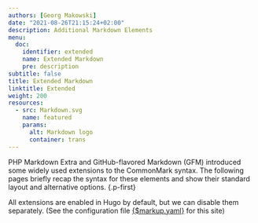 ```yaml
---
authors: [Georg Makowski]
date: "2021-08-26T21:15:24+02:00"
description: Additional Markdown Elements
menu:
  doc:
    identifier: extended
    name: Extended Markdown
    pre: description
subtitle: false
title: Extended Markdown
linktitle: Extended
weight: 200
resources:
  - src: Markdown.svg
    name: featured
    params:
      alt: Markdown logo
      container: trans
---
```


PHP Markdown Extra and GitHub-flavored Markdown (GFM) introduced some widely used extensions to the CommonMark syntax. The following pages briefly recap the syntax for these elements and show their standard layout and alternative options.
{.p-first} <!--more-->

All extensions are enabled in Hugo by default, but we can disable them separately. (See the configuration file [{$markup.yaml}](/doc/appendix/config/markup#8) for this site)
